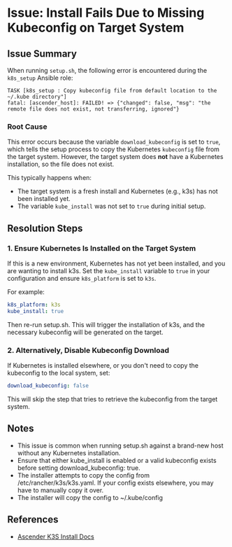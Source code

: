 # Issue: Install Fails Due to Missing Kubeconfig on Target System

## Issue Summary

When running `setup.sh`, the following error is encountered during the `k8s_setup` Ansible role:

```shell
TASK [k8s_setup : Copy kubeconfig file from default location to the ~/.kube directory"]
fatal: [ascender_host]: FAILED! => {"changed": false, "msg": "the remote file does not exist, not transferring, ignored"}
```


### Root Cause

This error occurs because the variable `download_kubeconfig` is set to `true`, which tells the setup process to copy the Kubernetes `kubeconfig` file from the target system. However, the target system does **not** have a Kubernetes installation, so the file does not exist.

This typically happens when:

- The target system is a fresh install and Kubernetes (e.g., k3s) has not been installed yet.
- The variable `kube_install` was not set to `true` during initial setup.

## Resolution Steps

### 1. Ensure Kubernetes Is Installed on the Target System

If this is a new environment, Kubernetes has not yet been installed, and you are wanting to install k3s. Set the `kube_install` variable to `true` in your configuration and ensure `k8s_platform` is set to `k3s`.

For example:

```yaml
k8s_platform: k3s
kube_install: true
```

Then re-run setup.sh. This will trigger the installation of k3s, and the necessary kubeconfig will be generated on the target.

### 2. Alternatively, Disable Kubeconfig Download

If Kubernetes is installed elsewhere, or you don't need to copy the kubeconfig to the local system, set:

```yaml
download_kubeconfig: false
```

This will skip the step that tries to retrieve the kubeconfig from the target system.

## Notes

* This issue is common when running setup.sh against a brand-new host without any Kubernetes installation.
* Ensure that either kube_install is enabled or a valid kubeconfig exists before setting download_kubeconfig: true.
* The installer attempts to copy the config from /etc/rancher/k3s/k3s.yaml. If your config exists elsewhere, you may have to manually copy it over.
* The installer will copy the config to ~/.kube/config

## References

* [Ascender K3S Install Docs](https://github.com/ctrliq/ascender-install/blob/main/docs/k3s/README.md)

